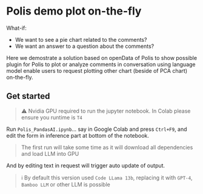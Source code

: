 # Polis demo plot on-the-fly
What-if:
- We want to see a pie chart related to the comments?
- We want an answer to a question about the comments?

Here we demostrate a solution based on openData of Polis to show possible plugin for Polis 
to plot or analyze comments in conversation using language model enable users to request 
plotting other chart (beside of PCA chart) on-the-fly.

## Get started
> ⚠️ Nvidia GPU required to run the jupyter notebook. In Colab please ensure you runtime is `T4`

Run `Polis_PandasAI.ipynb`... say in Google Colab and press `Ctrl+F9`, and edit the form 
in inference part at bottom of the notebook. 

> The first run will take some time as it will download all dependencies and load LLM into GPU

And by editing text in request will trigger auto update of output. 

> ℹ️ By default this version used `Code LLama 13b`, replacing it with `GPT-4`, `Bamboo LLM` or other LLM is possible
